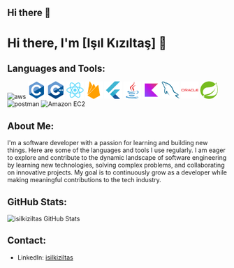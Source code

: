 ## Hi there 👋
# Hi there, I'm [Işıl Kızıltaş] 👋


## Languages and Tools:

<p align="left">
  <!-- AWS -->
  <img src="https://simpleicons.org/icons/amazonwebservices.svg" alt="aws" width="40" height="40"/> 
  <!-- C -->
  <img src="https://raw.githubusercontent.com/devicons/devicon/master/icons/c/c-original.svg" alt="c" width="40" height="40"/> 
  <!-- C++ -->
  <img src="https://raw.githubusercontent.com/devicons/devicon/master/icons/cplusplus/cplusplus-original.svg" alt="cplusplus" width="40" height="40"/> 
  <!-- React -->
  <img src="https://raw.githubusercontent.com/devicons/devicon/master/icons/react/react-original.svg" alt="react" width="40" height="40"/> 
  <!-- Firebase -->
  <img src="https://raw.githubusercontent.com/devicons/devicon/master/icons/firebase/firebase-plain.svg" alt="firebase" width="40" height="40"/>
  <!-- Flutter -->
  <img src="https://raw.githubusercontent.com/devicons/devicon/master/icons/flutter/flutter-original.svg" alt="flutter" width="40" height="40"/> 
  <!-- Java -->
  <img src="https://raw.githubusercontent.com/devicons/devicon/master/icons/java/java-original.svg" alt="java" width="40" height="40"/> 
  <!-- Kotlin -->
  <img src="https://raw.githubusercontent.com/devicons/devicon/master/icons/kotlin/kotlin-original.svg" alt="kotlin" width="40" height="40"/> 
  <!-- MySQL -->
  <img src="https://raw.githubusercontent.com/devicons/devicon/master/icons/mysql/mysql-original.svg" alt="mysql" width="40" height="40"/> 
  <!-- Oracle -->
  <img src="https://raw.githubusercontent.com/devicons/devicon/master/icons/oracle/oracle-original.svg" alt="oracle" width="40" height="40"/> 
  <!-- Spring -->
  <img src="https://raw.githubusercontent.com/devicons/devicon/master/icons/spring/spring-original.svg" alt="spring" width="40" height="40"/> 
  <!-- Postman -->
  <img src="https://www.vectorlogo.zone/logos/getpostman/getpostman-icon.svg" alt="postman" width="40" height="40"/>
  <!--Amazon EC2 -->
  <img src="https://simpleicons.org/icons/amazonec2.svg" alt="Amazon EC2" width="40" height="40"/>
</p>

## About Me:
I'm a software developer with a passion for learning and building new things. Here are some of the languages and tools I use regularly.
 I am eager to explore and contribute to the dynamic landscape of software engineering by learning new technologies, solving complex problems, and collaborating on innovative projects. My goal is to continuously grow as a developer while making meaningful contributions to the tech industry.
 ## GitHub Stats:
 ![isilkiziltas GitHub Stats](https://github-readme-stats.vercel.app/api?username=isilkiziltas&show_icons=true&theme=radical)

## Contact:
- LinkedIn: [isilkiziltas](https://www.linkedin.com/in/i%C5%9F%C4%B1l-k%C4%B1z%C4%B1lta%C5%9F-5902b826a/)
